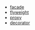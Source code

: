 - [facade](/facade.md)  
- [flyweight](/flyweight.md)  
- [proxy](/proxy.md) 
- [decorator](/decorator.md) 
